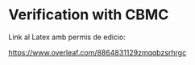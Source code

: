 # Verification with CBMC

Link al Latex amb permis de edicio:

https://www.overleaf.com/8864831129zmqqbzsrhrgc

